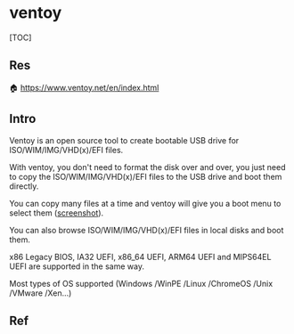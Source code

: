 # ventoy

[TOC]



## Res
🏠 https://www.ventoy.net/en/index.html



## Intro
Ventoy is an open source tool to create bootable USB drive for ISO/WIM/IMG/VHD(x)/EFI files.

With ventoy, you don't need to format the disk over and over, you just need to copy the ISO/WIM/IMG/VHD(x)/EFI files to the USB drive and boot them directly.

You can copy many files at a time and ventoy will give you a boot menu to select them ([screenshot](https://www.ventoy.net/en/screenshot.html)).

You can also browse ISO/WIM/IMG/VHD(x)/EFI files in local disks and boot them.

x86 Legacy BIOS, IA32 UEFI, x86_64 UEFI, ARM64 UEFI and MIPS64EL UEFI are supported in the same way.

Most types of OS supported (Windows /WinPE /Linux /ChromeOS /Unix /VMware /Xen...)



## Ref

